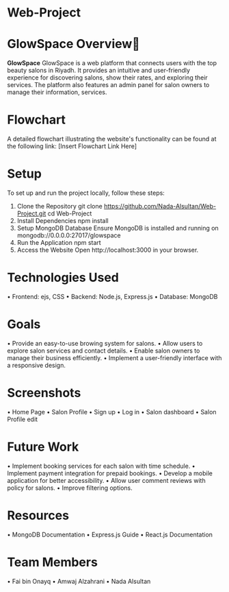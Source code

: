 # Web-Project
# GlowSpace Overview🌟

**GlowSpace** 
GlowSpace is a web platform that connects users with the top beauty salons in Riyadh. It provides an intuitive and user-friendly experience for discovering salons, show their rates, and exploring their services. The platform also features an admin panel for salon owners to manage their information, services.

# Flowchart
A detailed flowchart illustrating the website's functionality can be found at the following link: [Insert Flowchart Link Here]

# Setup
To set up and run the project locally, follow these steps:
1.	Clone the Repository
git clone https://github.com/Nada-Alsultan/Web-Project.git
cd Web-Project
2.	Install Dependencies
npm install  
3.	Setup MongoDB Database
Ensure MongoDB is installed and running on mongodb://0.0.0.0:27017/glowspace
4.	Run the Application
npm start  
5.	Access the Website 
Open http://localhost:3000 in your browser.

# Technologies Used
•	Frontend: ejs, CSS
•	Backend: Node.js, Express.js
•	Database: MongoDB

# Goals
•	Provide an easy-to-use browing system for salons.
•	Allow users to explore salon services and contact details.
•	Enable salon owners to manage their business efficiently.
•	Implement a user-friendly interface with a responsive design.

# Screenshots
•	Home Page
•	Salon Profile
•	Sign up
•	Log in 
•	Salon dashboard 
•	Salon Profile edit

# Future Work
•	Implement booking services for each salon with time schedule.
•	Implement payment integration for prepaid bookings.
•	Develop a mobile application for better accessibility.
•	Allow user comment reviews with policy for salons.
•	Improve filtering options.

# Resources
•	MongoDB Documentation
•	Express.js Guide
•	React.js Documentation
# Team Members
•	Fai bin Onayq
•	Amwaj Alzahrani
•	Nada Alsultan



